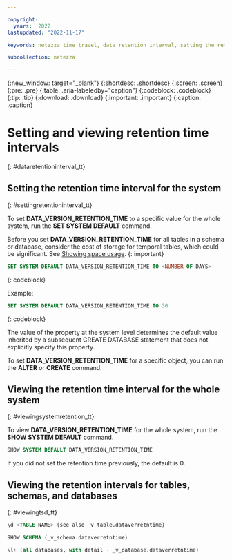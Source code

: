 ```yaml
---

copyright:
  years:  2022
lastupdated: "2022-11-17"

keywords: netezza time travel, data retention interval, setting the retention interval, changing the retention interval

subcollection: netezza

---
```


{:new_window: target="_blank"}
{:shortdesc: .shortdesc}
{:screen: .screen}
{:pre: .pre}
{:table: .aria-labeledby="caption"}
{:codeblock: .codeblock}
{:tip: .tip}
{:download: .download}
{:important: .important}
{:caption: .caption}

# Setting and viewing retention time intervals
{: #dataretentioninterval_tt}

## Setting the retention time interval for the system
{: #settingretentioninterval_tt}

To set **DATA_VERSION_RETENTION_TIME** to a specific value for the whole system, run the **SET SYSTEM DEFAULT** command.

Before you set **DATA_VERSION_RETENTION_TIME** for all tables in a schema or database, consider the cost of storage for temporal tables, which could be significant. See [Showing space usage](/docs/netezza?topic=netezza-showingspaceusage_tt).
{: important}

```sql
SET SYSTEM DEFAULT DATA_VERSION_RETENTION_TIME TO <NUMBER OF DAYS>
```
{: codeblock}

Example:

```sql
SET SYSTEM DEFAULT DATA_VERSION_RETENTION_TIME TO 30
```
{: codeblock}

The value of the property at the system level determines the default value inherited by a subsequent CREATE DATABASE statement that does not explicitly specify this property.

To set **DATA_VERSION_RETENTION_TIME** for a specific object, you can run the **ALTER** or **CREATE** command.

## Viewing the retention time interval for the whole system
{: #viewingsystemretention_tt}

To view **DATA_VERSION_RETENTION_TIME** for the whole system, run the **SHOW SYSTEM DEFAULT** command.

```sql
SHOW SYSTEM DEFAULT DATA_VERSION_RETENTION_TIME
```

If you did not set the retention time previously, the default is 0.

## Viewing the retention intervals for tables, schemas, and databases
{: #viewingtsd_tt}

```sql
\d <TABLE NAME> (see also _v_table.dataverretntime)
```

```sql
SHOW SCHEMA (_v_schema.dataverretntime)
```

```sql
\l+ (all databases, with detail - _v_database.dataverretntime)
```
